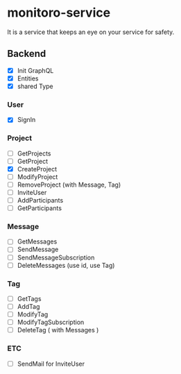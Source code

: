 # monitoro-service

It is a service that keeps an eye on your service for safety.

## Backend

- [x] Init GraphQL
- [x] Entities
- [x] shared Type

### User

- [x] SignIn

### Project

- [ ] GetProjects
- [ ] GetProject
- [x] CreateProject
- [ ] ModifyProject
- [ ] RemoveProject (with Message, Tag)
- [ ] InviteUser
- [ ] AddParticipants
- [ ] GetParticipants

### Message

- [ ] GetMessages
- [ ] SendMessage
- [ ] SendMessageSubscription
- [ ] DeleteMessages (use id, use Tag)

### Tag

- [ ] GetTags
- [ ] AddTag
- [ ] ModifyTag
- [ ] ModifyTagSubscription
- [ ] DeleteTag ( with Messages )

### ETC

- [ ] SendMail for InviteUser
